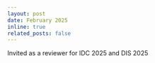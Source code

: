 ```yaml
---
layout: post
date: February 2025
inline: true
related_posts: false
---
```


Invited as a reviewer for IDC 2025 and DIS 2025